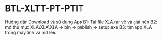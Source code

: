 # BTL-XLTT-PT-PTIT
Hướng dẫn Download và sử dụng App
B1: Tải file XLA.rar về và giải nén
B2: mở thử mục XLA\XLA\XLA -> bin -> publish -> setup.exe
B3: tìm app XLA trong máy tính và mở lên.
